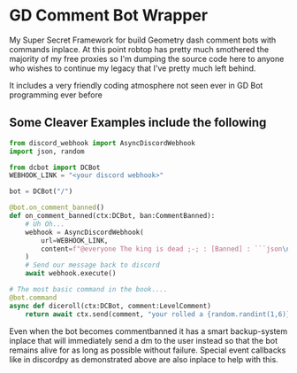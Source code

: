 # GD Comment Bot Wrapper
My Super Secret Framework for build Geometry dash comment bots with commands inplace.
At this point robtop has pretty much smothered the majority of my free proxies so I'm dumping 
the source code here to anyone who wishes to continue my legacy that I've pretty much left behind.

It includes a very friendly coding atmosphere not seen ever in GD Bot programming ever before

## Some Cleaver Examples include the following
```py
from discord_webhook import AsyncDiscordWebhook
import json, random

from dcbot import DCBot
WEBHOOK_LINK = "<your discord webhook>"

bot = DCBot("/")

@bot.on_comment_banned()
def on_comment_banned(ctx:DCBot, ban:CommentBanned):
    # Uh Oh...
    webhook = AsyncDiscordWebhook(
        url=WEBHOOK_LINK,
        content=f"@everyone The king is dead ;-; : [Banned] : ```json\n{json.loads(ban.__dict__)}```"
    )
    # Send our message back to discord
    await webhook.execute()

# The most basic command in the book....
@bot.command
async def diceroll(ctx:DCBot, comment:LevelComment)
    return await ctx.send(comment, "your rolled a {random.randint(1,6)}")
```

Even when the bot becomes commentbanned it has a smart backup-system inplace that will immediately send a 
dm to the user instead so that the bot remains alive for as long as possible without failure. Special event callbacks like in discordpy as demonstrated above are also inplace to help with this.
